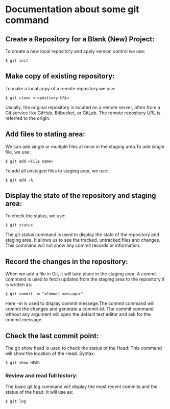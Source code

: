 # Documentation about some git command

## Create a Repository for a Blank (New) Project:

To create a new local repository and apply version control we use: 
```
$ git init
```

## Make copy of existing repository: 
To make a local copy of a remote repository we use: 
```
$ git clone <repository URL>  
```
Usually, the original repository is located on a remote server, often from a Git service like GitHub, Bitbucket, or GitLab. The remote repository URL is referred to the origin.

## Add files to stating area: 
We can add single or multiple files at once in the staging area.To add single file, we use: 
```
$ git add <File name>
```
To add all unstaged files to staging area, we use:
```
$ git add -A
```
## Display the state of the repository and staging area:
 To check the status, we use: 
 ```
 $ git status  
 ```
 The git status command is used to display the state of the repository and staging area. It allows us to see the tracked, untracked files and changes. This command will not show any commit records or information.
 ## Record the changes in the repository:
 When we add a file in Git, it will take place in the staging area. A commit command is used to fetch updates from the staging area to the repository.It is written as: 
 ```
 $ git commit -m "<Commit message>"
 ```
 Here -m is used to display commit messege.The commit command will commit the changes and generate a commit-id. The commit command without any argument will open the default text editor and ask for the commit message. 

 ## Check the last commit point: 
 The git show head is used to check the status of the Head. This command will show the location of the Head. Syntax:

```
$ git show HEAD  
```
### Review and read full history:
The basic git log command will display the most recent commits and the status of the head. It will use as:
```
$ git log  
```

